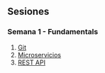 ## Sesiones

### Semana 1 - Fundamentals

1.  [Git](./GIT/README.md)
2.  [Microservicios](./Microservicios/README.md)
3.  [REST API](./REST%20API/README.md)
